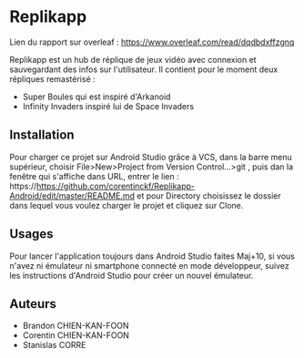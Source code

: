 # Replikapp
Lien du rapport sur overleaf : https://www.overleaf.com/read/dqdbdxffzgnq

Replikapp est un hub de réplique de jeux vidéo avec connexion et sauvegardant des infos sur l'utilisateur. Il contient pour le moment deux répliques remastérisé :
- Super Boules qui est inspiré d'Arkanoid
- Infinity Invaders inspiré lui de Space Invaders
  
## Installation
Pour charger ce projet sur Android Studio grâce à VCS, dans la barre menu supérieur, choisir File>New>Project from Version Control...>git , puis dan la fenêtre qui s'affiche dans URL, entrer le lien : https://https://github.com/corentinckf/Replikapp-Android/edit/master/README.md et pour Directory choisissez le dossier dans lequel vous voulez charger le projet et cliquez sur Clone.

## Usages
Pour lancer l'application toujours dans Android Studio faites Maj+10, si vous n'avez ni émulateur ni smartphone connecté en mode développeur, suivez les instructions d'Android Studio pour créer un nouvel émulateur.

## Auteurs
  - Brandon CHIEN-KAN-FOON
  - Corentin CHIEN-KAN-FOON
  - Stanislas CORRE

